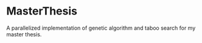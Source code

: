 # MasterThesis
A parallelized implementation of genetic algorithm and taboo search for my master thesis.
